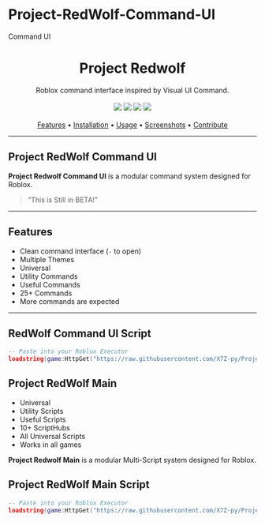 # Project-RedWolf-Command-UI
 Command UI

<!-- PROJECT TITLE -->
<h1 align="center">Project Redwolf</h1>

<p align="center">
   Roblox command interface inspired by Visual UI Command.
  <br/>
  <br/>
  <img src="https://img.shields.io/github/stars/YourUsername/YourRepo?style=flat-square" />
  <img src="https://img.shields.io/github/forks/YourUsername/YourRepo?style=flat-square" />
  <img src="https://img.shields.io/github/issues/YourUsername/YourRepo?style=flat-square" />
  <img src="https://img.shields.io/github/license/YourUsername/YourRepo?style=flat-square" />
  <br/><br/>
  <a href="#features"> Features</a> • 
  <a href="#installation">Installation</a> • 
  <a href="#usage">Usage</a> • 
  <a href="#screenshots">Screenshots</a> • 
  <a href="#contribute">Contribute</a>
</p>

---

## Project RedWolf Command UI

**Project Redwolf Command UI** is a modular command system designed for Roblox.

> “This is Still in BETA!”

---

## Features

-  Clean command interface (`-` to open)
-  Multiple Themes
-  Universal 
-  Utility Commands
-  Useful Commands
-  25+ Commands
-  More commands are expected

---

## RedWolf Command UI Script

```lua
-- Paste into your Roblox Executor
loadstring(game:HttpGet("https://raw.githubusercontent.com/X7Z-py/Project-RedWolf-Command-UI/refs/heads/main/Project%20RedWolf%20Command%20UI"))()
```

## Project RedWolf Main

-  Universal 
-  Utility Scripts
-  Useful Scripts
-  10+ ScriptHubs
-  All Universal Scripts
-  Works in all games

**Project Redwolf Main** is a modular Multi-Script system designed for Roblox.

## Project RedWolf Main Script

```lua
-- Paste into your Roblox Executor
loadstring(game:HttpGet("https://raw.githubusercontent.com/X7Z-py/Project-RedWolf/refs/heads/main/RedWolf"))()
```
